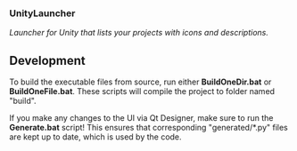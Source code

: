 ### UnityLauncher
*Launcher for Unity that lists your projects with icons and descriptions.*

## Development
To build the executable files from source, run either **BuildOneDir.bat** or **BuildOneFile.bat**.
These scripts will compile the project to folder named "build".

If you make any changes to the UI via Qt Designer, make sure to run the **Generate.bat** script!
This ensures that corresponding "generated/*.py" files are kept up to date, which is used by the code.